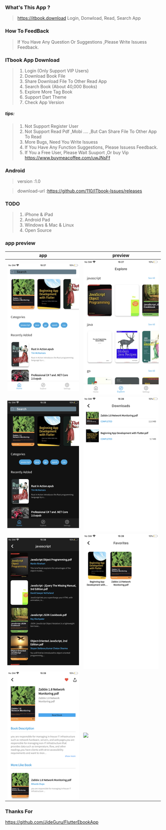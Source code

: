 ### What's This App ?

> https://itbook.download Login, Donwload, Read, Search App 

### How To FeedBack

>If You Have Any Question Or Suggestions ,Please Write Issuess Feedback.

### ITbook App Download 

>1. Login (Only Support VIP Users)
>2. Download Book File
>3. Share Download File To Other Read App
>4. Search Book (About 40,000 Books)
>5. Explore More Tag Book
>6. Support Dart Theme   
>7. Check App Version 

##### tips:
>1. Not Support Register User
>2. Not Support Read Pdf ,Mobi ....  ,But Can Share File To Other App To Read
>3. More Bugs, Need You Write Issuess 
>4. If You Have Any Function Suggestions, Please Issuess Feedback.
>5. If You a Free User, Please Wait Suuport ,Or buy Vip https://www.buymeacoffee.com/uwJNsFf


### Android
>version :1.0 <br>

>download-url :https://github.com/110/ITbook-Issues/releases

### TODO

>1. iPhone & iPad
>2. Android Pad 
>3. Windows & Mac & Linux 
>4. Open Source 
 
### app preview
|          app                      |                 preview               |
| --------------------------------- | --------------------------------- |
| <img src="img/0.png" width="400">  |  <img src="img/4.png" width="400">  |
| <img src="img/1.png" width="400">  | <img src="img/5.png" width="400">  |
| <img src="img/2.png" width="400">  | <img src="img/6.png" width="400">  |
| <img src="img/3.png" width="400">  | <img src="ss/1.png" width="400">  |
 
  
 ### Thanks For 
 https://github.com/JideGuru/FlutterEbookApp
